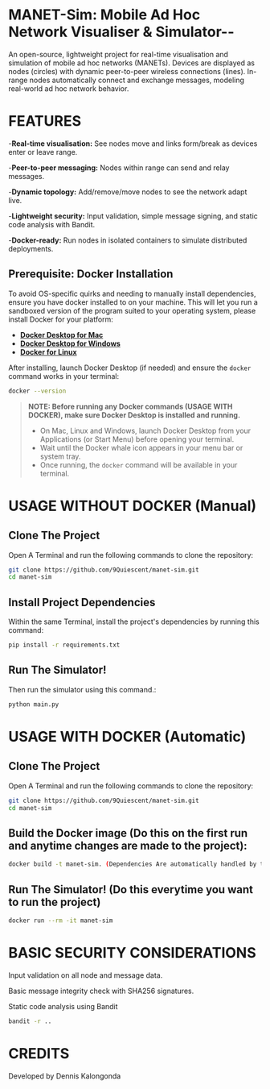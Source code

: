 # MANET-Sim: Mobile Ad Hoc Network Visualiser & Simulator--
An open-source, lightweight project for real-time visualisation and simulation of mobile ad hoc networks (MANETs). Devices are displayed as nodes (circles) with dynamic peer-to-peer wireless connections (lines). In-range nodes automatically connect and exchange messages, modeling real-world ad hoc network behavior.

# FEATURES
-**Real-time visualisation:** See nodes move and links form/break as devices enter or leave range.

-**Peer-to-peer messaging:** Nodes within range can send and relay messages.

-**Dynamic topology:** Add/remove/move nodes to see the network adapt live.

-**Lightweight security:** Input validation, simple message signing, and static code analysis with Bandit.

-**Docker-ready:** Run nodes in isolated containers to simulate distributed deployments.

## Prerequisite: Docker Installation
To avoid OS-specific quirks and needing to manually install dependencies, ensure you have docker installed to on your machine. This will let you run a sandboxed version of the program suited to your operating system, please install Docker for your platform:

- **[Docker Desktop for Mac](https://www.docker.com/products/docker-desktop/)**
- **[Docker Desktop for Windows](https://www.docker.com/products/docker-desktop/)**
- **[Docker for Linux](https://docs.docker.com/engine/install/)**

After installing, launch Docker Desktop (if needed) and ensure the `docker` command works in your terminal:
```bash
docker --version
```

> **NOTE: Before running any Docker commands (USAGE WITH DOCKER), make sure Docker Desktop is installed and running.**
> - On Mac, Linux and Windows, launch Docker Desktop from your Applications (or Start Menu) before opening your terminal.
> - Wait until the Docker whale icon appears in your menu bar or system tray.
> - Once running, the `docker` command will be available in your terminal.

# USAGE WITHOUT DOCKER (Manual)
## Clone The Project
Open A Terminal and run the following commands to clone the repository:
```bash
git clone https://github.com/9Quiescent/manet-sim.git
cd manet-sim
```
## Install Project Dependencies
Within the same Terminal, install the project's dependencies by running this command:
```bash
pip install -r requirements.txt
```
## Run The Simulator!
Then run the simulator using this command.:
```bash
python main.py
```


# USAGE WITH DOCKER (Automatic)
## Clone The Project
Open A Terminal and run the following commands to clone the repository:
```bash
git clone https://github.com/9Quiescent/manet-sim.git
cd manet-sim
```
## Build the Docker image (Do this on the first run and anytime changes are made to the project):
```bash
docker build -t manet-sim. (Dependencies Are automatically handled by the docker file.)
```
## Run The Simulator! (Do this everytime you want to run the project)
```bash
docker run --rm -it manet-sim
```

# BASIC SECURITY CONSIDERATIONS
Input validation on all node and message data.

Basic message integrity check with SHA256 signatures.

Static code analysis using Bandit 
```bash 
bandit -r ..
```
# CREDITS
Developed by Dennis Kalongonda
